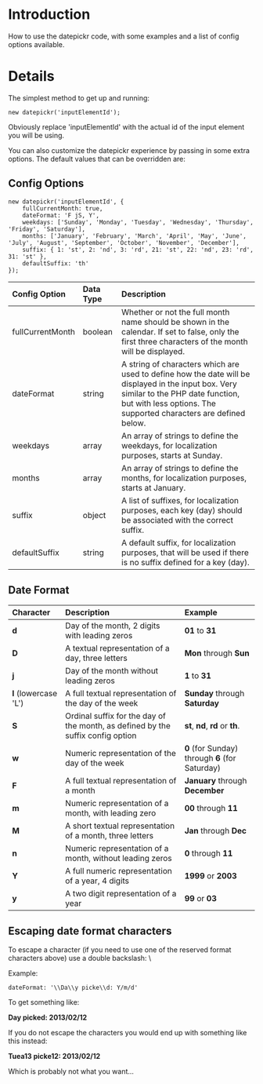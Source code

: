 # Introduction #

How to use the datepickr code, with some examples and a list of config options available.


# Details #

The simplest method to get up and running:

```
new datepickr('inputElementId');
```

Obviously replace 'inputElementId' with the actual id of the input element you will be using.

You can also customize the datepickr experience by passing in some extra options. The default values that can be overridden are:

## Config Options ##

```
new datepickr('inputElementId', {
    fullCurrentMonth: true,
    dateFormat: 'F jS, Y',
    weekdays: ['Sunday', 'Monday', 'Tuesday', 'Wednesday', 'Thursday', 'Friday', 'Saturday'],
    months: ['January', 'February', 'March', 'April', 'May', 'June', 'July', 'August', 'September', 'October', 'November', 'December'],
    suffix: { 1: 'st', 2: 'nd', 3: 'rd', 21: 'st', 22: 'nd', 23: 'rd', 31: 'st' },
    defaultSuffix: 'th'
});
```

| **Config Option** | **Data Type** | **Description** |
|:------------------|:--------------|:----------------|
| fullCurrentMonth  | boolean       | Whether or not the full month name should be shown in the calendar. If set to false, only the first three characters of the month will be displayed. |
| dateFormat        | string        | A string of characters which are used to define how the date will be displayed in the input box. Very similar to the PHP date function, but with less options. The supported characters are defined below. |
| weekdays          | array         | An array of strings to define the weekdays, for localization purposes, starts at Sunday. |
| months            | array         | An array of strings to define the months, for localization purposes, starts at January. |
| suffix            | object        | A list of suffixes, for localization purposes, each key (day) should be associated with the correct suffix. |
| defaultSuffix     | string        | A default suffix, for localization purposes, that will be used if there is no suffix defined for a key (day). |

## Date Format ##

| **Character** | **Description** | **Example** |
|:--------------|:----------------|:------------|
| **d**         | Day of the month, 2 digits with leading zeros | **01** to **31** |
| **D**         | A textual representation of a day, three letters | **Mon** through **Sun** |
| **j**         | Day of the month without leading zeros | **1** to **31** |
| **l** (lowercase 'L') | A full textual representation of the day of the week | **Sunday** through **Saturday** |
| **S**         | Ordinal suffix for the day of the month, as defined by the suffix config option | **st**, **nd**, **rd** or **th**. |
| **w**         | Numeric representation of the day of the week | **0** (for Sunday) through **6** (for Saturday) |
| **F**         | A full textual representation of a month | **January** through **December** |
| **m**         | Numeric representation of a month, with leading zero | **00** through **11** |
| **M**         | A short textual representation of a month, three letters | **Jan** through **Dec** |
| **n**         | Numeric representation of a month, without leading zeros | **0** through **11** |
| **Y**         | A full numeric representation of a year, 4 digits | **1999** or **2003** |
| **y**         | A two digit representation of a year | **99** or **03** |

## Escaping date format characters ##

To escape a character (if you need to use one of the reserved format characters above) use a double backslash: \\

Example:

```
dateFormat: '\\Da\\y picke\\d: Y/m/d'
```

To get something like:

**Day picked: 2013/02/12**

If you do not escape the characters you would end up with something like this instead:

**Tuea13 picke12: 2013/02/12**

Which is probably not what you want...